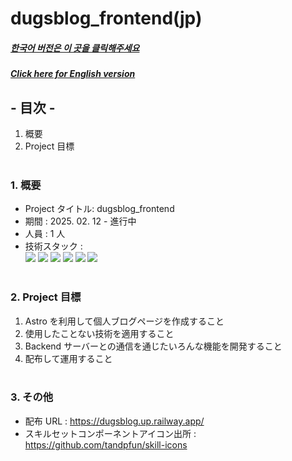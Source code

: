 # dugsblog_frontend(jp)

##### [한국어 버전은 이 곳을 클릭해주세요](README.md)

##### [Click here for English version](README_EN.md)

## - 目次 -

1. 概要
2. Project 目標
   </br>
   </br>

### 1. 概要

- Project タイトル: dugsblog_frontend
- 期間 : 2025. 02. 12 - 進行中
- 人員 : 1 人
- 技術スタック : </br>
  <img src="https://img.shields.io/badge/astro-BC52EE?style=for-the-badge&logo=astro&logoColor=white">
  <img src="https://img.shields.io/badge/HTML5-E34F26?style=for-the-badge&logo=HTML5&logoColor=white">
  <img src="https://img.shields.io/badge/tailwindcss-06B6D4?style=for-the-badge&logo=tailwindcss&logoColor=white">
  <img src="https://img.shields.io/badge/Typescript-3178C6?style=for-the-badge&logo=Typescript&logoColor=white">
  <img src="https://img.shields.io/badge/mdx-1B1F24?style=for-the-badge&logo=mdx&logoColor=white">
  <img src="https://img.shields.io/badge/zod-3E67B1?style=for-the-badge&logo=zod&logoColor=white">
  </br>
  </br>

### 2. Project 目標

1. Astro を利用して個人ブログページを作成すること
2. 使用したことない技術を適用すること
3. Backend サーバーとの通信を通じたいろんな機能を開発すること
4. 配布して運用すること
   </br>
   </br>

### 3. その他

- 配布 URL : https://dugsblog.up.railway.app/
- スキルセットコンポーネントアイコン出所 : https://github.com/tandpfun/skill-icons

